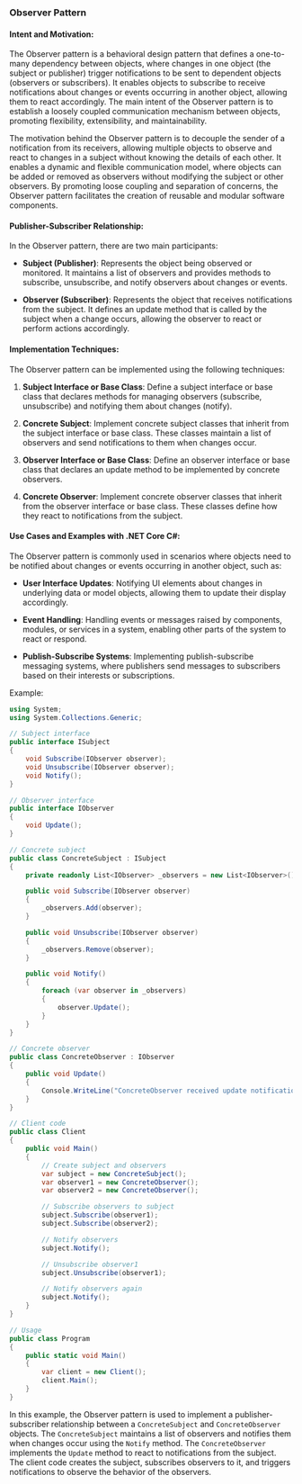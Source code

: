 ### Observer Pattern

#### Intent and Motivation:
The Observer pattern is a behavioral design pattern that defines a one-to-many dependency between objects, where changes in one object (the subject or publisher) trigger notifications to be sent to dependent objects (observers or subscribers). It enables objects to subscribe to receive notifications about changes or events occurring in another object, allowing them to react accordingly. The main intent of the Observer pattern is to establish a loosely coupled communication mechanism between objects, promoting flexibility, extensibility, and maintainability.

The motivation behind the Observer pattern is to decouple the sender of a notification from its receivers, allowing multiple objects to observe and react to changes in a subject without knowing the details of each other. It enables a dynamic and flexible communication model, where objects can be added or removed as observers without modifying the subject or other observers. By promoting loose coupling and separation of concerns, the Observer pattern facilitates the creation of reusable and modular software components.

#### Publisher-Subscriber Relationship:
In the Observer pattern, there are two main participants:

- **Subject (Publisher)**: Represents the object being observed or monitored. It maintains a list of observers and provides methods to subscribe, unsubscribe, and notify observers about changes or events.
  
- **Observer (Subscriber)**: Represents the object that receives notifications from the subject. It defines an update method that is called by the subject when a change occurs, allowing the observer to react or perform actions accordingly.

#### Implementation Techniques:
The Observer pattern can be implemented using the following techniques:

1. **Subject Interface or Base Class**: Define a subject interface or base class that declares methods for managing observers (subscribe, unsubscribe) and notifying them about changes (notify).

2. **Concrete Subject**: Implement concrete subject classes that inherit from the subject interface or base class. These classes maintain a list of observers and send notifications to them when changes occur.

3. **Observer Interface or Base Class**: Define an observer interface or base class that declares an update method to be implemented by concrete observers.

4. **Concrete Observer**: Implement concrete observer classes that inherit from the observer interface or base class. These classes define how they react to notifications from the subject.

#### Use Cases and Examples with .NET Core C#:
The Observer pattern is commonly used in scenarios where objects need to be notified about changes or events occurring in another object, such as:

- **User Interface Updates**: Notifying UI elements about changes in underlying data or model objects, allowing them to update their display accordingly.
  
- **Event Handling**: Handling events or messages raised by components, modules, or services in a system, enabling other parts of the system to react or respond.
  
- **Publish-Subscribe Systems**: Implementing publish-subscribe messaging systems, where publishers send messages to subscribers based on their interests or subscriptions.

Example:
```csharp
using System;
using System.Collections.Generic;

// Subject interface
public interface ISubject
{
    void Subscribe(IObserver observer);
    void Unsubscribe(IObserver observer);
    void Notify();
}

// Observer interface
public interface IObserver
{
    void Update();
}

// Concrete subject
public class ConcreteSubject : ISubject
{
    private readonly List<IObserver> _observers = new List<IObserver>();

    public void Subscribe(IObserver observer)
    {
        _observers.Add(observer);
    }

    public void Unsubscribe(IObserver observer)
    {
        _observers.Remove(observer);
    }

    public void Notify()
    {
        foreach (var observer in _observers)
        {
            observer.Update();
        }
    }
}

// Concrete observer
public class ConcreteObserver : IObserver
{
    public void Update()
    {
        Console.WriteLine("ConcreteObserver received update notification");
    }
}

// Client code
public class Client
{
    public void Main()
    {
        // Create subject and observers
        var subject = new ConcreteSubject();
        var observer1 = new ConcreteObserver();
        var observer2 = new ConcreteObserver();

        // Subscribe observers to subject
        subject.Subscribe(observer1);
        subject.Subscribe(observer2);

        // Notify observers
        subject.Notify();

        // Unsubscribe observer1
        subject.Unsubscribe(observer1);

        // Notify observers again
        subject.Notify();
    }
}

// Usage
public class Program
{
    public static void Main()
    {
        var client = new Client();
        client.Main();
    }
}
```

In this example, the Observer pattern is used to implement a publisher-subscriber relationship between a `ConcreteSubject` and `ConcreteObserver` objects. The `ConcreteSubject` maintains a list of observers and notifies them when changes occur using the `Notify` method. The `ConcreteObserver` implements the `Update` method to react to notifications from the subject. The client code creates the subject, subscribes observers to it, and triggers notifications to observe the behavior of the observers.